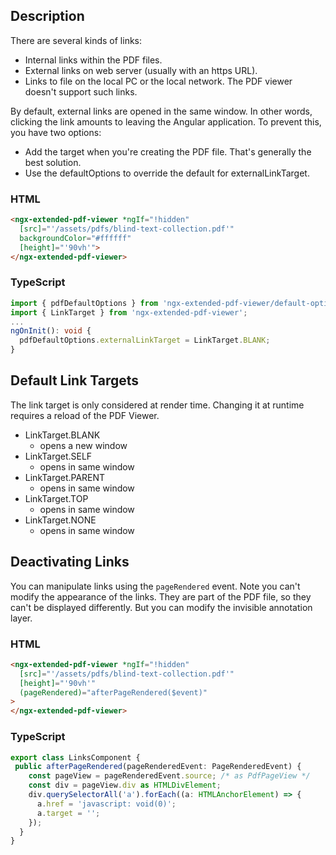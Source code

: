 ## Description

There are several kinds of links:

- Internal links within the PDF files.
- External links on web server (usually with an https URL).
- Links to file on the local PC or the local network. The PDF viewer doesn't support such links.

By default, external links are opened in the same window. In other words, clicking the link amounts to leaving the Angular application. To prevent this, you have two options:

- Add the target when you're creating the PDF file. That's generally the best solution.
- Use the defaultOptions to override the default for externalLinkTarget.


### HTML

```html
<ngx-extended-pdf-viewer *ngIf="!hidden"
  [src]="'/assets/pdfs/blind-text-collection.pdf'"
  backgroundColor="#ffffff"
  [height]="'90vh'">
</ngx-extended-pdf-viewer>
```


### TypeScript

```typescript
import { pdfDefaultOptions } from 'ngx-extended-pdf-viewer/default-options';
import { LinkTarget } from 'ngx-extended-pdf-viewer';
...
ngOnInit(): void {
  pdfDefaultOptions.externalLinkTarget = LinkTarget.BLANK;
}
```


## Default Link Targets

The link target is only considered at render time. Changing it at runtime requires a reload of the PDF Viewer.

- LinkTarget.BLANK
  - opens a new window
- LinkTarget.SELF
  - opens in same window
- LinkTarget.PARENT
  - opens in same window
- LinkTarget.TOP
  - opens in same window
- LinkTarget.NONE
  - opens in same window


## Deactivating Links

You can manipulate links using the `pageRendered` event. Note you can't modify the appearance of the links. They are part of the PDF file, so they can't be displayed differently. But you can modify the invisible annotation layer.

### HTML

```html
<ngx-extended-pdf-viewer *ngIf="!hidden"
  [src]="'/assets/pdfs/blind-text-collection.pdf'"
  [height]="'90vh'"
  (pageRendered)="afterPageRendered($event)"
>
</ngx-extended-pdf-viewer>
```

### TypeScript
```typescript
export class LinksComponent {
 public afterPageRendered(pageRenderedEvent: PageRenderedEvent) {
    const pageView = pageRenderedEvent.source; /* as PdfPageView */
    const div = pageView.div as HTMLDivElement;
    div.querySelectorAll('a').forEach((a: HTMLAnchorElement) => {
      a.href = 'javascript: void(0)';
      a.target = '';
    });
  }
}
```
